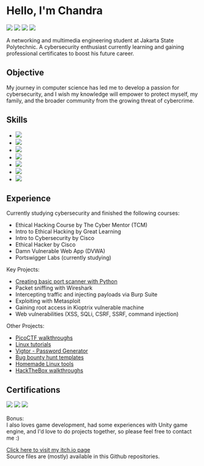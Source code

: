 # Hello, I'm Chandra
<a href="https://linkedin.com/in/chandra-tritaqwa-ramadhan"><img src="https://img.shields.io/badge/-LinkedIn-0072b1?&style=for-the-badge&logo=linkedin&logoColor=white" /></a>
<a href="https://youtube.com/lolpotch"><img src="https://img.shields.io/badge/-YouTube-FF0000?&style=for-the-badge&logo=youtube&logoColor=white" /></a>
<a href="https://instagram.com/lolpotch"><img src="https://img.shields.io/badge/-Instagram-E4405F?&style=for-the-badge&logo=instagram&logoColor=white" /></a>
<a href="https://github.com/lolpotch"><img src="https://img.shields.io/badge/-GitHub-181717?style=for-the-badge&logo=GitHub&logoColor=white" /></a>

A networking and multimedia engineering student at Jakarta State Polytechnic. A cybersecurity enthusiast currently learning and gaining professional certificates to boost his future career.

## Objective
My journey in computer science has led me to develop a passion for cybersecurity, and I wish my knowledge will empower to protect myself, my family, and the broader community from the growing threat of cybercrime. 

## Skills
- <img src="https://img.shields.io/badge/-Python-3776AB?&style=for-the-badge&logo=Python&logoColor=white" />
- <img src="https://img.shields.io/badge/-Kali_Linux-557C94?&style=for-the-badge&logo=Kali-Linux&logoColor=white" />
- <img src="https://img.shields.io/badge/-Nmap-4682B4?&style=for-the-badge&logo=Nmap&logoColor=white" />
- <img src="https://img.shields.io/badge/-DirBuster-FF4500?&style=for-the-badge&logo=OWASP&logoColor=white" />
- <img src="https://img.shields.io/badge/-Burp_Suite-FF4500?&style=for-the-badge&logo=Burp Suite&logoColor=white" />
- <img src="https://img.shields.io/badge/-Wireshark-1679A7?&style=for-the-badge&logo=Wireshark&logoColor=white" />
- <img src="https://img.shields.io/badge/-Metasploit-003E54?&style=for-the-badge&logo=Metasploit&logoColor=white" />

## Experience
Currently studying cybersecurity and finished the following courses:
- Ethical Hacking Course by The Cyber Mentor (TCM)
- Intro to Ethical Hacking by Great Learning
- Intro to Cybersecurity by Cisco
- Ethical Hacker by Cisco
- Damn Vulnerable Web App (DVWA)
- Portswigger Labs (currently studying)

Key Projects:
- [Creating basic port scanner with Python](https://github.com/Lolpotch/homemade-tools/blob/main/basic-portscanner.py)
- Packet sniffing with Wireshark
- Intercepting traffic and injecting payloads via Burp Suite
- Exploiting with Metasploit
- Gaining root access in Kioptrix vulnerable machine
- Web vulnerabilities (XSS, SQLi, CSRF, SSRF, command injection)

Other Projects:
- [PicoCTF walkthroughs](https://www.youtube.com/playlist?list=PLj8QP2AecOrTgQdxJ6rQ3hhjnMboQGR4W)
- [Linux tutorials](https://www.youtube.com/playlist?list=PLj8QP2AecOrQov8CAFWv65r0oR-ayWwg_)
- [Vigtor - Password Generator](https://play.google.com/store/apps/details?id=com.Lolpotch.Vigtor&hl=en)
- [Bug bounty hunt templates](https://github.com/Lolpotch/keepnote-bug-bounty-hunt-template)
- [Homemade Linux tools](https://github.com/Lolpotch/homemade-tools)
- [HackTheBox walkthroughs](https://www.youtube.com/playlist?list=PLj8QP2AecOrQ8sljBzZs7lblz0vgU5YnE)

## Certifications
<div>
<a href="https://www.credly.com/badges/2fb9d430-e2ad-4f0a-82fb-7cceca54f414/public_url"><img src="https://img.shields.io/badge/-Ethical_Hacker-29B6F6?&style=for-the-badge&logo=Cisco&logoColor=white" /></a>
<a href="https://www.credly.com/badges/779b0026-c34b-4165-bfc7-c673f4b0a82f/public_url"><img src="https://img.shields.io/badge/-Introduction_to_Cybersecurity-29B6F6?&style=for-the-badge&logo=Cisco&logoColor=white" /></a>
<a href="https://verify.mygreatlearning.com/verify/EMDDXHGM"><img src="https://img.shields.io/badge/-Introduction_to_Ethical_Hacking-00C4CC?&style=for-the-badge&logo=Great-Learning&logoColor=white" /></a>
</div>

<br>
Bonus:<br>
I also loves game development, had some experiences with Unity game engine, and I'd love to do projects together, so please feel free to contact me :)

[Click here to visit my itch.io page](https://lolpotch.itch.io)<br>
Source files are (mostly) available in this Github repositories.
